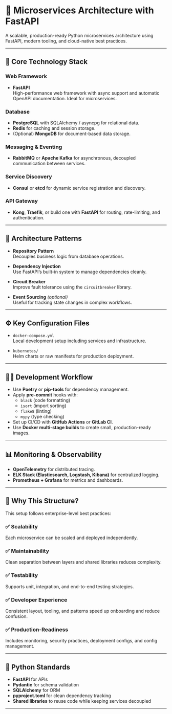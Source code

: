 # 🧱 Microservices Architecture with FastAPI

A scalable, production-ready Python microservices architecture using FastAPI, modern tooling, and cloud-native best practices.

---

## 🔧 Core Technology Stack

### Web Framework
- **FastAPI**  
  High-performance web framework with async support and automatic OpenAPI documentation. Ideal for microservices.

### Database
- **PostgreSQL** with SQLAlchemy / asyncpg for relational data.
- **Redis** for caching and session storage.
- (Optional) **MongoDB** for document-based data storage.

### Messaging & Eventing
- **RabbitMQ** or **Apache Kafka** for asynchronous, decoupled communication between services.

### Service Discovery
- **Consul** or **etcd** for dynamic service registration and discovery.

### API Gateway
- **Kong**, **Traefik**, or build one with **FastAPI** for routing, rate-limiting, and authentication.

---

## 🧱 Architecture Patterns

- **Repository Pattern**  
  Decouples business logic from database operations.

- **Dependency Injection**  
  Use FastAPI’s built-in system to manage dependencies cleanly.

- **Circuit Breaker**  
  Improve fault tolerance using the `circuitbreaker` library.

- **Event Sourcing** *(optional)*  
  Useful for tracking state changes in complex workflows.

---

## ⚙️ Key Configuration Files

- `docker-compose.yml`  
  Local development setup including services and infrastructure.

- `kubernetes/`  
  Helm charts or raw manifests for production deployment.

---

## 🧑‍💻 Development Workflow

- Use **Poetry** or **pip-tools** for dependency management.
- Apply **pre-commit** hooks with:
  - `black` (code formatting)
  - `isort` (import sorting)
  - `flake8` (linting)
  - `mypy` (type checking)
- Set up CI/CD with **GitHub Actions** or **GitLab CI**.
- Use **Docker multi-stage builds** to create small, production-ready images.

---

## 📊 Monitoring & Observability

- **OpenTelemetry** for distributed tracing.
- **ELK Stack (Elasticsearch, Logstash, Kibana)** for centralized logging.
- **Prometheus + Grafana** for metrics and dashboards.

---

## 🧠 Why This Structure?

This setup follows enterprise-level best practices:

### ✅ Scalability
Each microservice can be scaled and deployed independently.

### ✅ Maintainability
Clean separation between layers and shared libraries reduces complexity.

### ✅ Testability
Supports unit, integration, and end-to-end testing strategies.

### ✅ Developer Experience
Consistent layout, tooling, and patterns speed up onboarding and reduce confusion.

### ✅ Production-Readiness
Includes monitoring, security practices, deployment configs, and config management.

---

## 🐍 Python Standards

- **FastAPI** for APIs
- **Pydantic** for schema validation
- **SQLAlchemy** for ORM
- **pyproject.toml** for clean dependency tracking
- **Shared libraries** to reuse code while keeping services decoupled

---
